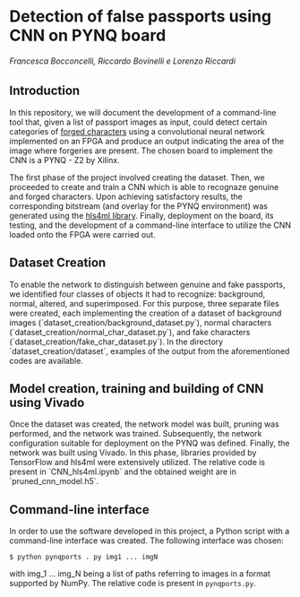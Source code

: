 # Detection of false passports using CNN on PYNQ board

<h6> Francesca Bocconcelli, Riccardo Bovinelli e Lorenzo Riccardi</h6>

<h2> Introduction </h2>

<p>In this repository, we will document the development of a command-line tool that, given a list of passport images as input, could detect certain categories of <ins cite="https://github.com/turab45/Dataset-forged-characters-detection-on-driving-licences-and-passports">forged characters</ins> using a convolutional neural network implemented on an FPGA and produce an output indicating the area of the image where forgeries are present. The chosen board to implement the CNN is a PYNQ - Z2 by Xilinx. </p>

<p>The first phase of the project involved creating the dataset. Then, we proceeded to create and train a CNN which is able to recognaze genuine and forged characters. Upon achieving satisfactory results, the corresponding bitstream (and overlay for the PYNQ environment) was generated using the <ins cite="https://github.com/fastmachinelearning/hls4ml">hls4ml library</ins>. 
Finally, deployment on the board, its testing, and the development of a command-line interface to utilize the CNN loaded onto the FPGA were carried out.</p>

<h2>Dataset Creation</h2>

<p>To enable the network to distinguish between genuine and fake passports, we identified four classes of objects it had to recognize: background, normal, altered, and superimposed. For this purpose, three separate files were created, each implementing the creation of a dataset of background images (`dataset_creation/background_dataset.py`), normal characters (`dataset_creation/normal_char_dataset.py`), and fake characters (`dataset_creation/fake_char_dataset.py`). In the directory `dataset_creation/dataset`, examples of the output from the aforementioned codes are available.</p>

<h2>Model creation, training and building of CNN using Vivado</h2>

<p>Once the dataset was created, the network model was built, pruning was performed, and the network was trained. Subsequently, the network configuration suitable for deployment on the PYNQ was defined. Finally, the network was built using Vivado. In this phase, libraries provided by TensorFlow and hls4ml were extensively utilized.
The relative code is present in `CNN_hls4ml.ipynb` and the obtained weight are in `pruned_cnn_model.h5`.
</p>

<h2>Command-line interface</h2>

In order to use the software developed in this project, a Python script with a command-line interface was created. The following interface was chosen:
```
$ python pynqports . py img1 ... imgN
```
with img_1 ... img_N being a list of paths referring to images in a format supported by NumPy. 
The relative code is present in `pynqports.py`.

  
